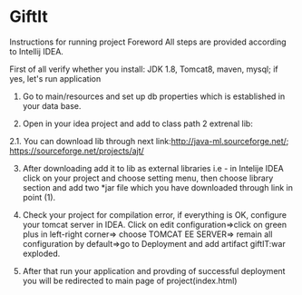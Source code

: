 # GiftIt
Instructions for running project
Foreword All steps are provided according to Intellij IDEA.

First of all verify whether you install: JDK 1.8, Tomcat8, maven, mysql; if yes, let's run application

1. Go to main/resources and set up db properties which is established in your data base.

2. Open in your idea project and add to class path 2 extrenal lib:
  
  2.1. You can download lib through next link:http://java-ml.sourceforge.net/; https://sourceforge.net/projects/ajt/  

3. After downloading add it to lib as external libraries
i.e - in Intelije IDEA click on your project and choose setting menu, then choose library section and add two *jar file which you have downloaded through link in point (1).

4. Check your project for compilation error, if everything is OK, configure your tomcat server in IDEA. Click  on edit configuration=>click on green plus in left-right corner=> choose TOMCAT EE SERVER=> remain all configuration by default=>go to Deployment and add artifact giftIT:war exploded.

5. After that run your application and provding of successful deployment you will be redirected to main page of project(index.html)

